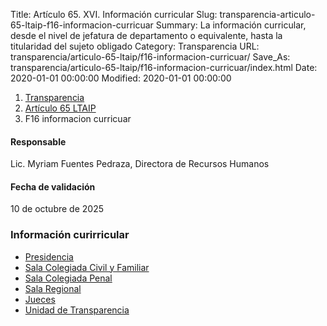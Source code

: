 Title: Artículo 65. XVI. Información curricular
Slug: transparencia-articulo-65-ltaip-f16-informacion-curricuar
Summary: La información curricular, desde el nivel de jefatura de departamento o equivalente, hasta la titularidad del sujeto obligado
Category: Transparencia
URL: transparencia/articulo-65-ltaip/f16-informacion-curricuar/
Save_As: transparencia/articulo-65-ltaip/f16-informacion-curricuar/index.html
Date: 2020-01-01 00:00:00
Modified: 2020-01-01 00:00:00


<nav aria-label="breadcrumb">
<ol class="breadcrumb">
<li class="breadcrumb-item"><a href="../../">Transparencia</a></li>
<li class="breadcrumb-item"><a href="../">Artículo 65 LTAIP</a></li>
<li class="breadcrumb-item active" aria-current="page">F16 informacion curricuar</li>
</ol>
</nav>



#### Responsable

Lic. Myriam Fuentes Pedraza, Directora de Recursos Humanos


#### Fecha de validación

10 de octubre de 2025




### Información curirricular 

- [Presidencia](presidencia/)
- [Sala Colegiada Civil y Familiar](sala-colegiada-civil-y-familiar/)
- [Sala Colegiada Penal](sala-colegiada-penal/)
- [Sala Regional](sala-regional/)
- [Jueces](jueces/)
- [Unidad de Transparencia](unidad-de-transparencia/)